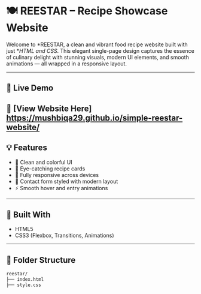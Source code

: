 # 🍽 REESTAR – Recipe Showcase Website

Welcome to *REESTAR, a clean and vibrant food recipe website built with just **HTML and CSS*. This elegant single-page design captures the essence of culinary delight with stunning visuals, modern UI elements, and smooth animations — all wrapped in a responsive layout.

---

## 🌟 Live Demo

🔗 [View Website Here] https://mushbiqa29.github.io/simple-reestar-website/
---

## 💡 Features

- 🎨 Clean and colorful UI
- 🍤 Eye-catching recipe cards
- 📱 Fully responsive across devices
- 💌 Contact form styled with modern layout
- ⚡ Smooth hover and entry animations

---

## 🔧 Built With

- HTML5  
- CSS3 (Flexbox, Transitions, Animations)

---

## 📁 Folder Structure

```bash
reestar/
├── index.html
├── style.css
